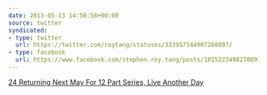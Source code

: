 ```yaml
---
date: 2013-05-13 14:50:58+00:00
source: twitter
syndicated:
- type: twitter
  url: https://twitter.com/roytang/statuses/333957544907268097/
- type: facebook
  url: https://www.facebook.com/stephen.roy.tang/posts/10152234982708912
---
```


[24 Returning Next May For 12 Part Series, Live Another Day](https://www.bleedingcool.com/2013/05/13/24-returning-next-may-for-12-part-series-live-another-day/) 

